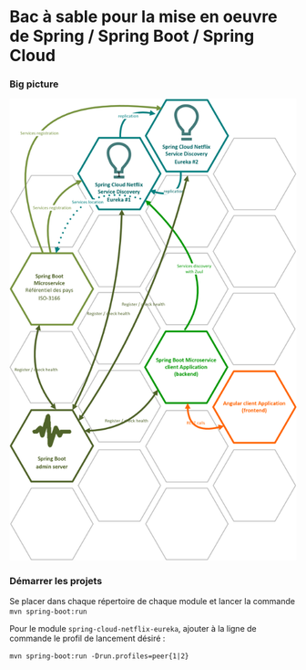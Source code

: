 # Bac à sable pour la mise en oeuvre de Spring / Spring Boot / Spring Cloud

### Big picture

![Big picture](./docs/images/DemoZuulHystrix-BigPicture.png)

### Démarrer les projets

Se placer dans chaque répertoire de chaque module et lancer la commande `mvn spring-boot:run`

Pour le module `spring-cloud-netflix-eureka`, ajouter à la ligne de commande le profil de lancement désiré : 
```
mvn spring-boot:run -Drun.profiles=peer{1|2}
```
